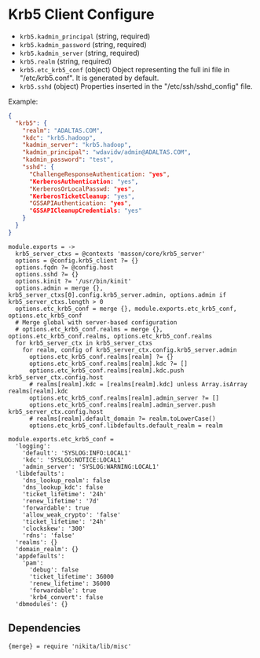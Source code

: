 
# Krb5 Client Configure

*   `krb5.kadmin_principal` (string, required)
*   `krb5.kadmin_password` (string, required)
*   `krb5.kadmin_server` (string, required)
*   `krb5.realm` (string, required)
*   `krb5.etc_krb5_conf` (object)
    Object representing the full ini file in "/etc/krb5.conf". It is
    generated by default.
*   `krb5.sshd` (object)
    Properties inserted in the "/etc/ssh/sshd_config" file.

Example:
```json
{
  "krb5": {
    "realm": "ADALTAS.COM",
    "kdc": "krb5.hadoop",
    "kadmin_server": "krb5.hadoop",
    "kadmin_principal": "wdavidw/admin@ADALTAS.COM",
    "kadmin_password": "test",
    "sshd": {
      "ChallengeResponseAuthentication: "yes",
      "KerberosAuthentication: "yes",
      "KerberosOrLocalPasswd: "yes",
      "KerberosTicketCleanup: "yes",
      "GSSAPIAuthentication: "yes",
      "GSSAPICleanupCredentials: "yes"
    }
  }
}
```

    module.exports = ->
      krb5_server_ctxs = @contexts 'masson/core/krb5_server'
      options = @config.krb5_client ?= {}
      options.fqdn ?= @config.host
      options.sshd ?= {}
      options.kinit ?= '/usr/bin/kinit'
      options.admin = merge {}, krb5_server_ctxs[0].config.krb5_server.admin, options.admin if krb5_server_ctxs.length > 0
      options.etc_krb5_conf = merge {}, module.exports.etc_krb5_conf, options.etc_krb5_conf
      # Merge global with server-based configuration
      # options.etc_krb5_conf.realms = merge {}, options.etc_krb5_conf.realms, options.etc_krb5_conf.realms
      for krb5_server_ctx in krb5_server_ctxs
        for realm, config of krb5_server_ctx.config.krb5_server.admin
          options.etc_krb5_conf.realms[realm] ?= {}
          options.etc_krb5_conf.realms[realm].kdc ?= []
          options.etc_krb5_conf.realms[realm].kdc.push krb5_server_ctx.config.host
          # realms[realm].kdc = [realms[realm].kdc] unless Array.isArray realms[realm].kdc
          options.etc_krb5_conf.realms[realm].admin_server ?= []
          options.etc_krb5_conf.realms[realm].admin_server.push krb5_server_ctx.config.host
          # realms[realm].default_domain ?= realm.toLowerCase()
          options.etc_krb5_conf.libdefaults.default_realm = realm

    module.exports.etc_krb5_conf =
      'logging':
        'default': 'SYSLOG:INFO:LOCAL1'
        'kdc': 'SYSLOG:NOTICE:LOCAL1'
        'admin_server': 'SYSLOG:WARNING:LOCAL1'
      'libdefaults':
        'dns_lookup_realm': false
        'dns_lookup_kdc': false
        'ticket_lifetime': '24h'
        'renew_lifetime': '7d'
        'forwardable': true
        'allow_weak_crypto': 'false'
        'ticket_lifetime': '24h'
        'clockskew': '300'
        'rdns': 'false'
      'realms': {}
      'domain_realm': {}
      'appdefaults':
        'pam':
          'debug': false
          'ticket_lifetime': 36000
          'renew_lifetime': 36000
          'forwardable': true
          'krb4_convert': false
      'dbmodules': {}

## Dependencies

    {merge} = require 'nikita/lib/misc'
